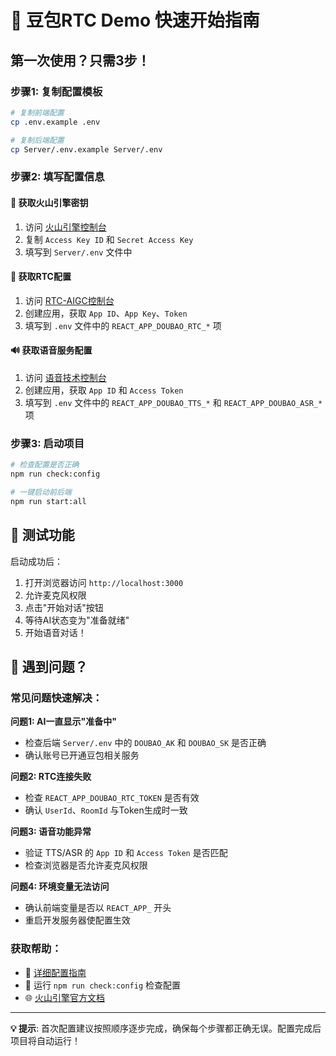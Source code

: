 # 🚀 豆包RTC Demo 快速开始指南

## 第一次使用？只需3步！

### 步骤1: 复制配置模板
```bash
# 复制前端配置
cp .env.example .env

# 复制后端配置  
cp Server/.env.example Server/.env
```

### 步骤2: 填写配置信息

#### 🔑 获取火山引擎密钥
1. 访问 [火山引擎控制台](https://console.volcengine.com/iam/keymanage/)
2. 复制 `Access Key ID` 和 `Secret Access Key`
3. 填写到 `Server/.env` 文件中

#### 🎥 获取RTC配置
1. 访问 [RTC-AIGC控制台](https://console.volcengine.com/rtc/aigc/listRTC)
2. 创建应用，获取 `App ID`、`App Key`、`Token`
3. 填写到 `.env` 文件中的 `REACT_APP_DOUBAO_RTC_*` 项

#### 🔊 获取语音服务配置  
1. 访问 [语音技术控制台](https://console.volcengine.com/speech/app)
2. 创建应用，获取 `App ID` 和 `Access Token`
3. 填写到 `.env` 文件中的 `REACT_APP_DOUBAO_TTS_*` 和 `REACT_APP_DOUBAO_ASR_*` 项

### 步骤3: 启动项目
```bash
# 检查配置是否正确
npm run check:config

# 一键启动前后端
npm run start:all
```

## 🎯 测试功能

启动成功后：
1. 打开浏览器访问 `http://localhost:3000`
2. 允许麦克风权限
3. 点击"开始对话"按钮
4. 等待AI状态变为"准备就绪"
5. 开始语音对话！

## 🐛 遇到问题？

### 常见问题快速解决：

**问题1: AI一直显示"准备中"**
- 检查后端 `Server/.env` 中的 `DOUBAO_AK` 和 `DOUBAO_SK` 是否正确
- 确认账号已开通豆包相关服务

**问题2: RTC连接失败**  
- 检查 `REACT_APP_DOUBAO_RTC_TOKEN` 是否有效
- 确认 `UserId`、`RoomId` 与Token生成时一致

**问题3: 语音功能异常**
- 验证 TTS/ASR 的 `App ID` 和 `Access Token` 是否匹配
- 检查浏览器是否允许麦克风权限

**问题4: 环境变量无法访问**
- 确认前端变量是否以 `REACT_APP_` 开头
- 重启开发服务器使配置生效

### 获取帮助：
- 📖 [详细配置指南](README.md)
- 🔧 运行 `npm run check:config` 检查配置
- 🌐 [火山引擎官方文档](https://www.volcengine.com/docs/)

---

**💡 提示**: 首次配置建议按照顺序逐步完成，确保每个步骤都正确无误。配置完成后项目将自动运行！

